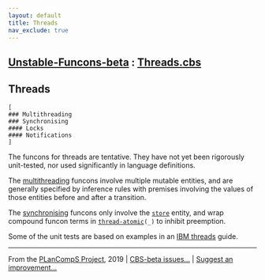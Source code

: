 ```yaml
---
layout: default
title: Threads
nav_exclude: true
---
```


[Unstable-Funcons-beta] : [Threads.cbs]
-----------------------------

## Threads
<div class="highlighter-rouge"><pre class="highlight"><code>[
### Multithreading
### Synchronising
#### Locks
#### Notifications
]</code></pre></div>


The funcons for threads are tentative. They have not yet been rigorously
unit-tested, nor used significantly in language definitions.

The [multithreading] funcons involve multiple mutable entities, and are
generally specified by inference rules with premises involving the values of
those entities before and after a transition.

The [synchronising] funcons only involve the <code><span class="name"><a href="../../../../../Funcons-beta/Computations/Normal/Storing/index.html#Name_store">store</a></span></code> entity, and wrap
compound funcon terms in <code><span class="name"><a href="Multithreading/index.html#Name_thread-atomic">thread-atomic</a></span>(_)</code> to inhibit preemption.

Some of the unit tests are based on examples in an [IBM threads] guide.

[Multithreading]: Multithreading
  "Multithreading funcons"

[Synchronising]: Synchronising
  "Synchronising funcons"

[IBM threads]: https://www.ibm.com/support/knowledgecenter/ssw_aix_72/com.ibm.aix.genprogc/chapter12.htm
  "IBM Knowledge Centre"



____

From the [PLanCompS Project], 2019 | [CBS-beta issues...] | [Suggest an improvement...]

[Threads.cbs]: Threads.cbs 
  "CBS SOURCE FILE"
[Funcons-beta]: /CBS-beta/docs/Funcons-beta
 "FUNCONS-BETA"
[Unstable-Funcons-beta]: /CBS-beta/docs/Unstable-Funcons-beta
  "UNSTABLE-FUNCONS-BETA"
[Languages-beta]: /CBS-beta/docs/Languages-beta
  "LANGUAGES-BETA"
[Unstable-Languages-beta]: /CBS-beta/docs/Unstable-Languages-beta
  "UNSTABLE-LANGUAGES-BETA"
[CBS-beta]: /CBS-beta "CBS-BETA"
[PLanCompS Project]: http://plancomps.org
  "PROGRAMMING LANGUAGE COMPONENTS AND SPECIFICATIONS PROJECT HOME PAGE"
[CBS-beta issues...]: https://github.com/plancomps/plancomps.github.io/issues
  "CBS-BETA ISSUE REPORTS ON GITHUB"
[Suggest an improvement...]: mailto:plancomps@gmail.com?Subject=CBS-beta%20-%20comment&Body=Re%3A%20CBS-beta%20specification%20at%20Unstable-Computations/Threads/Threads.cbs%0A%0AComment/Query/Issue/Suggestion%3A%0A%0A%0ASignature%3A%0A 
  "GENERATE AN EMAIL TEMPLATE"
